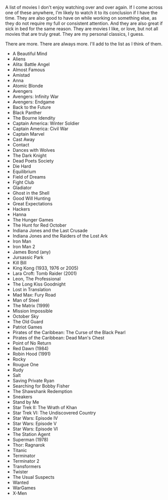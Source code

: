 A list of movies I don't enjoy watching over and over again. If I come across one of 
these anywhere, I'm likely to watch it to its conclusion if I have the time. They are 
also good to have on while working on something else, as they do not require my full 
or consistent attention. And they are also great if sick in bed for the same reason. 
They are movies I like, or love, but not all movies that are truly great. They are
my personal classics, I guess.

There are more. There are always more. I'll add to the list as I think of them.

- A Beautiful Mind
- Aliens
- Alita: Battle Angel
- Almost Famous
- Amistad
- Anna
- Atomic Blonde
- Avengers
- Avengers: Infinity War
- Avengers: Endgame
- Back to the Future
- Black Panther
- The Bourne Idendity
- Captain America: Winter Soldier
- Captain America: Civil War
- Captain Marvel
- Cast Away
- Contact
- Dances with Wolves
- The Dark Knight
- Dead Poets Society
- Die Hard
- Equilibrium
- Field of Dreams
- Fight Club
- Gladiator
- Ghost in the Shell
- Good Will Hunting
- Great Expectations
- Hackers
- Hanna
- The Hunger Games
- The Hunt for Red October
- Indiana Jones and the Last Crusade
- Indiana Jones and the Raiders of the Lost Ark
- Iron Man
- Iron Man 2
- James Bond (any)
- Jursassic Park
- Kill Bill
- King Kong (1933, 1976 or 2005)
- Lara Croft: Tomb Raider (2001)
- Leon, The Professional
- The Long Kiss Goodnight
- Lost in Translation
- Mad Max: Fury Road
- Man of Steel
- The Matrix (1999)
- Mission Impossible
- October Sky
- The Old Guard
- Patriot Games
- Pirates of the Caribbean: The Curse of the Black Pearl
- Pirates of the Caribbean: Dead Man's Chest
- Point of No Return
- Red Dawn (1984)
- Robin Hood (1991)
- Rocky
- Rougue One
- Rudy
- Salt
- Saving Private Ryan
- Searching for Bobby Fisher
- The Shawshank Redemption
- Sneakers
- Stand by Me
- Star Trek II: The Wrath of Khan
- Star Trek VI: The Undiscovered Country
- Star Wars: Episode IV
- Star Wars: Episode V
- Star Wars: Episode VI
- The Station Agent
- Superman (1978)
- Thor: Ragnarok
- Titanic
- Terminator
- Terminator 2
- Transformers
- Twister
- The Usual Suspects
- Wanted
- WarGames
- X-Men
